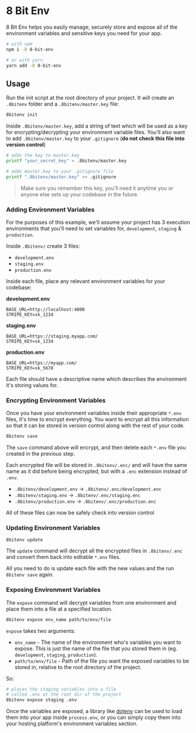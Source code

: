 # 8 Bit Env

8 Bit Env helps you easily manage, securely store and expose all of the environment variables and sensitive keys you need for your app.

```bash
# with npm
npm i -D 8-bit-env

# or with yarn
yarn add -D 8-bit-env
```

## Usage

Run the init script at the root directory of your project. It will create an `.8bitenv` folder and a `.8bitenv/master.key` file:

```bash
8bitenv init
```

Inside `.8bitenv/master.key`, add a string of text which will be used as a key for encrypting/decrypting your environment variable files. You'll also want to add `.8bitenv/master.key` to your `.gitignore` (**do not check this file into version control**)

```bash
# adds the key to master.key
printf "your_secret_key" > .8bitenv/master.key

# adds master.key to your .gitignore file
printf ".8bitenv/master.key" >> .gitignore

```

> Make sure you remember this key, you'll need it anytime you or anyone else sets up your codebase in the future.

### Adding Environment Variables

For the purposes of this example, we'll assume your project has 3 execution environments that you'll need to set variables for, `development`, `staging` & `production`.

Inside `.8bitenv/` create 3 files:

- `development.env`
- `staging.env`
- `production.env`

Inside each file, place any relevant environment variables for your codebase:

**development.env**

```env
BASE_URL=http://localhost:4000
STRIPE_KEY=sk_1234
```

**staging.env**

```env
BASE_URL=https://staging.myapp.com/
STRIPE_KEY=sk_1234
```

**production.env**

```env
BASE_URL=https://myapp.com/
STRIPE_KEY=sk_5678
```

Each file should have a descriptive name which describes the environment it's storing values for.

### Encrypting Environment Variables

Once you have your environment variables inside their appropriate `*.env` files, it's time to encrypt everything. You want to encrypt all this information so that it can be stored in version control along with the rest of your code.

```bash
8bitenv save
```

The `save` command above will encrypt, and then delete each `*.env` file you created in the previous step.

Each encrypted file will be stored in `.8bitenv/.enc/` and will have the same name as it did before being encrypted, but with a `.enc` extension instead of `.env`.

- `.8bitenv/development.env` -> `.8bitenv/.enc/development.enc`
- `.8bitenv/staging.env` -> `.8bitenv/.enc/staging.enc`
- `.8bitenv/production.env` -> `.8bitenv/.enc/production.enc`

All of these files can now be safely check into version control

### Updating Environment Variables

```
8bitenv update
```

The `update` command will decrypt all the encrypted files in `.8bitenv/.enc` and convert them back into editable `*.env` files.

All you need to do is update each file with the new values and the run `8bitenv save` again.

### Exposing Environment Variables

The `expose` command will decrypt variables from one environment and place them into a file at a specified location.

```bash
8bitenv expose env_name path/to/env/file
```

`expose` takes two arguments:

- `env_name` - The name of the environment who's variables you want to expose. This is just the name of the file that you stored them in (eg. `development`, `staging`, `production`).
- `path/to/env/file` - Path of the file you want the exposed variables to be stored in, relative to the root directory of the project.

So:

```bash
# places the staging variables into a file
# called .env at the root dir of the project
8bitenv expose staging .env
```

Once the variables are exposed, a library like [dotenv](https://www.npmjs.com/package/dotenv) can be used to load them into your app inside `process.env`, or you can simply copy them into your hosting platform's environment variables section.
